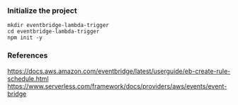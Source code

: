 ### Initialize the project
```
mkdir eventbridge-lambda-trigger
cd eventbridge-lambda-trigger
npm init -y
```

### References
https://docs.aws.amazon.com/eventbridge/latest/userguide/eb-create-rule-schedule.html
https://www.serverless.com/framework/docs/providers/aws/events/event-bridge
